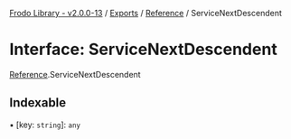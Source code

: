 [Frodo Library - v2.0.0-13](../README.md) / [Exports](../modules.md) / [Reference](../modules/Reference.md) / ServiceNextDescendent

# Interface: ServiceNextDescendent

[Reference](../modules/Reference.md).ServiceNextDescendent

## Indexable

▪ [key: `string`]: `any`
